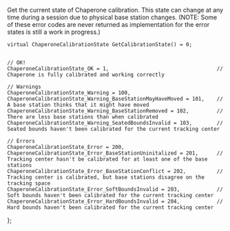 Get the current state of Chaperone calibration. This state can change at any time during a session due to physical base station changes. (NOTE: Some of these error codes are never returned as implementation for the error states is still a work in progress.)

	virtual ChaperoneCalibrationState GetCalibrationState() = 0;


	// OK!
	ChaperoneCalibrationState_OK = 1,									// Chaperone is fully calibrated and working correctly

	// Warnings
	ChaperoneCalibrationState_Warning = 100,
	ChaperoneCalibrationState_Warning_BaseStationMayHaveMoved = 101,	// A base station thinks that it might have moved
	ChaperoneCalibrationState_Warning_BaseStationRemoved = 102,			// There are less base stations than when calibrated
	ChaperoneCalibrationState_Warning_SeatedBoundsInvalid = 103,		// Seated bounds haven't been calibrated for the current tracking center

	// Errors
	ChaperoneCalibrationState_Error = 200,
	ChaperoneCalibrationState_Error_BaseStationUninitalized = 201,		// Tracking center hasn't be calibrated for at least one of the base stations
	ChaperoneCalibrationState_Error_BaseStationConflict = 202,			// Tracking center is calibrated, but base stations disagree on the tracking space
	ChaperoneCalibrationState_Error_SoftBoundsInvalid = 203,			// Soft bounds haven't been calibrated for the current tracking center
	ChaperoneCalibrationState_Error_HardBoundsInvalid = 204,			// Hard bounds haven't been calibrated for the current tracking center
};
